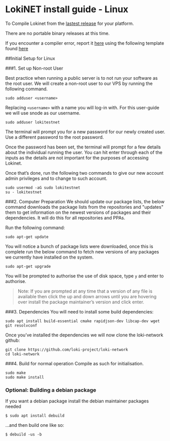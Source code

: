 # LokiNET install guide - Linux

To Compile Lokinet from the [lastest release](https://github.com/loki-project/loki-network/releases) for your platform.

There are no portable binary releases at this time.

If you encounter a compiler error, report it [here](https://github.com/loki-project/loki-network/issues) using the following template found [here](../../../Contributing/Issue_template/)

##Initial Setup for Linux

###1. Set up Non-root User

Best practice when running a public server is to not run your software as the root user. We will create a non-root user to our VPS by running the following command.

`sudo adduser <username>`

Replacing `<username>` with a name you will log-in with. For this user-guide we will use snode as our username.

`sudo adduser lokitestnet`

The terminal will prompt you for a new password for our newly created user. Use a different password to the root password.

Once the password has been set, the terminal will prompt for a few details about the individual running the user. You can hit enter through each of the inputs as the details are not important for the purposes of accessing Lokinet.

Once that’s done, run the following two commands to give our new account admin privileges and to change to such account.

```
sudo usermod -aG sudo lokitestnet
su - lokitestnet
```

###2. Computer Preparation
We should update our package lists, the below command downloads the package lists from the repositories and "updates" them to get information on the newest versions of packages and their dependencies. It will do this for all repositories and PPAs.

Run the following command:

`sudo apt-get update`

You will notice a bunch of package lists were downloaded, once this is complete run the below command to fetch new versions of any packages we currently have installed on the system.

`sudo apt-get upgrade`

You will be prompted to authorise the use of disk space, type `y` and enter to authorise.

> Note: If you are prompted at any time that a version of any file is available then click the up and down arrows until you are hovering over install the package maintainer’s version and click enter.

###3.  Dependencies
You will need to install some build dependencies:

`sudo apt install build-essential cmake rapidjson-dev libcap-dev wget git resolvconf`


Once you’ve installed the dependencies we will now clone the loki-network github:
```
git clone https://github.com/loki-project/loki-network
cd loki-network
```
###4. Build for normal operation
Compile as such for initialisation.

```
sudo make
sudo make install
```

### Optional: Building a debian package

If you want a debian package install the debian maintainer packages needed

    $ sudo apt install debuild

...and then build one like so:

    $ debuild -us -b





